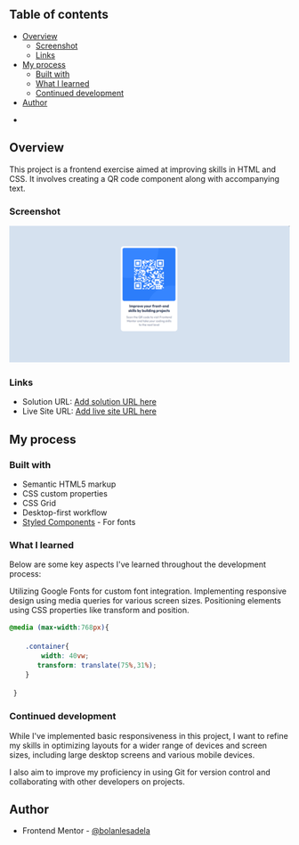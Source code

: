 
## Table of contents

- [Overview](#overview)
  - [Screenshot](#screenshot)
  - [Links](#links)
- [My process](#my-process)
  - [Built with](#built-with)
  - [What I learned](#what-i-learned)
  - [Continued development](#continued-development)
- [Author](#author)

*

## Overview
This project is a frontend exercise aimed at improving skills in HTML and CSS. It involves creating a QR code component along with accompanying text.

### Screenshot

![](design/screenshot.png)


### Links

- Solution URL: [Add solution URL here](https://your-solution-url.com)
- Live Site URL: [Add live site URL here](https://your-live-site-url.com)

## My process

### Built with

- Semantic HTML5 markup
- CSS custom properties
- CSS Grid
- Desktop-first workflow
- [Styled Components](https://fonts.google.com/) - For fonts


### What I learned
 Below are some key aspects I've learned throughout the development process:

Utilizing Google Fonts for custom font integration.
Implementing responsive design using media queries for various screen sizes.
Positioning elements using CSS properties like transform and position.


```css
@media (max-width:768px){
 
    .container{
        width: 40vw;
       transform: translate(75%,31%);
    }
    
 }
 ```


### Continued development

While I've implemented basic responsiveness in this project, I want to refine my skills in optimizing layouts for a wider range of devices and screen sizes, including large desktop screens and various mobile devices.

I also aim to improve my proficiency in using Git for version control and collaborating with other developers on projects.


## Author

- Frontend Mentor - [@bolanlesadela](https://www.frontendmentor.io/profile/bolanlesadela)

